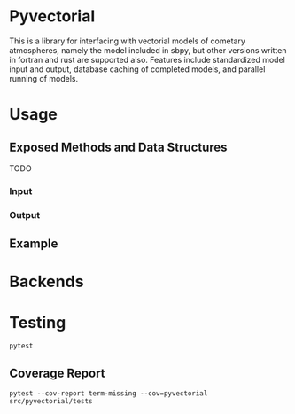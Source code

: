 # Pyvectorial
This is a library for interfacing with vectorial models of cometary atmospheres, namely the model included in sbpy, but other versions written in fortran and rust are supported also.
Features include standardized model input and output, database caching of completed models, and parallel running of models.

# Usage

## Exposed Methods and Data Structures
TODO

### Input

### Output

## Example

# Backends

# Testing
`pytest`

## Coverage Report
`pytest --cov-report term-missing --cov=pyvectorial src/pyvectorial/tests`

